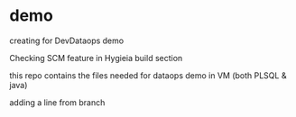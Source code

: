 # demo
creating for DevDataops demo

Checking SCM feature in Hygieia build section

this repo contains the files needed for dataops demo in VM (both PLSQL & java)

adding a line from branch
